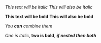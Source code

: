 *This text will be italic*
_This will also be italic_

**This text will be bold**
__This will also be bold__

_You **can** combine them_

_One is italic_, **two is bold**, _**if nested then both**_
